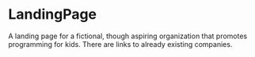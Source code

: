 # LandingPage
A landing page for a fictional, though aspiring organization that promotes programming for kids.  There are links to already existing companies.
